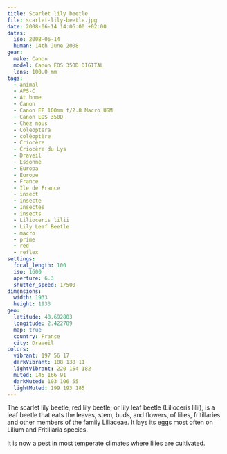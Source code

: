```yaml
---
title: Scarlet lily beetle
file: scarlet-lily-beetle.jpg
date: 2008-06-14 14:06:00 +02:00
dates:
  iso: 2008-06-14
  human: 14th June 2008
gear:
  make: Canon
  model: Canon EOS 350D DIGITAL
  lens: 100.0 mm
tags:
  - animal
  - APS-C
  - At home
  - Canon
  - Canon EF 100mm f/2.8 Macro USM
  - Canon EOS 350D
  - Chez nous
  - Coleoptera
  - coléoptère
  - Criocère
  - Criocère du Lys
  - Draveil
  - Essonne
  - Europa
  - Europe
  - France
  - Ile de France
  - insect
  - insecte
  - Insectes
  - insects
  - Lilioceris lilii
  - Lily Leaf Beetle
  - macro
  - prime
  - red
  - reflex
settings:
  focal_length: 100
  iso: 1600
  aperture: 6.3
  shutter_speed: 1/500
dimensions:
  width: 1933
  height: 1933
geo:
  latitude: 48.692803
  longitude: 2.422789
  map: true
  country: France
  city: Draveil
colors:
  vibrant: 197 56 17
  darkVibrant: 108 138 11
  lightVibrant: 220 154 182
  muted: 145 166 91
  darkMuted: 103 106 55
  lightMuted: 199 193 185
---
```


The scarlet lily beetle, red lily beetle, or lily leaf beetle (Lilioceris lilii), is a leaf beetle that eats the leaves, stem, buds, and flowers, of lilies, fritillaries and other members of the family Liliaceae. It lays its eggs most often on Lilium and Fritillaria species.

It is now a pest in most temperate climates where lilies are cultivated.
